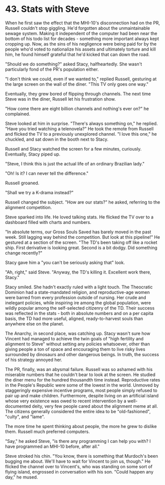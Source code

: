 # 43. Stats with Steve

When he first saw the effect that the MHI-10's disconnection had on the PR, Russell couldn't stop giggling. He'd forgotten about the unmaintainable sewage system. Making it independent of the computer had been near the bottom of his todo list for decades - something more important always kept cropping up. Now, as the sins of his negligence were being paid for by the people who'd voted to nationalize his assets and ultimately torture and kill him, he found himself grateful that he'd kicked that can down the road. 

"Should we do something?" asked Stacy, halfheartedly. She wasn't particularly fond of the PR's population either.

"I don't think we could, even if we wanted to," replied Russell, gesturing at the large screen on the wall of the diner. "This TV only goes one way."

Eventually, they grew bored of flipping through channels. The next time Steve was in the diner, Russell let his frustration show.

"How come there are eight billion channels and nothing's ever on?" he complained.

Steve looked at him in surprise. "There's always something on," he replied. "Have you tried watching a telenovela?" He took the remote from Russell and flicked the TV to a previously unexplored channel. "I love this one," he chuckled, and sat down in the booth next to Stacy.

Russell and Stacy watched the screen for a few minutes, curiously. Eventually, Stacy piped up.

"Steve, I think this is just the actual life of an ordinary Brazilian lady."

"Oh! Is it? I can never tell the difference."

Russell groaned.

"Shall we try a K-drama instead?"

Russell changed the subject. "How are our stats?" he asked, referring to the alignment competition.

Steve sparked into life. He loved talking stats. He flicked the TV over to a dashboard filled with charts and numbers.

"In absolute terms, our Gross Souls Saved has barely moved in the past week. Still lagging way behind the competition. But look at this pipeline!" He gestured at a section of the screen. "The TD's been taking off like a rocket ship. First derivative is looking great. Second is a bit dodgy. Did something change recently?"

Stacy gave him a "you can't be seriously asking that" look.

"Ah, right," said Steve. "Anyway, the TD's killing it. Excellent work there, Stacy."

Stacy smiled. She hadn't exactly ruled with a light touch. The Theocratic Dominion had a state-mandated religion, and reproductive-age women were barred from every profession outside of nursing. Her crude and inelegant policies, while inspiring ire among the global population, were wildly popular among the self-selected citizenry of the TD. Their success was reflected in the stats - both in absolute numbers and on a per capita basis, the TD had more useful, aligned, ready-to-harvest souls than anywhere else on the planet.

The Anarchy, in second place, was catching up. Stacy wasn't sure how Vincent had managed to achieve the twin goals of "high fertility and alignment to Steve" without setting any policies whatsoever, other than giving people a ton of space and encouraging them to live risky lives surrounded by dinosaurs and other dangerous beings. In truth, the success of his strategy annoyed her.

The PR, finally, was an abysmal failure. Russell was so ashamed with his miserable numbers that he couldn't bear to look at the screen. He studied the diner menu for the hundred thousandth time instead. Reproductive rates in the People's Republic were some of the lowest in the world. Unmoved by staggeringly expensive incentive programs, most people simply refused to pair up and make children. Furthermore, despite living on an artificial island whose very existence was owed to recent intervention by a well-documented deity, very few people cared about the alignment meme at all. The citizens generally considered the entire idea to be "old-fashioned", "culty", and "lame".

The more time he spent thinking about people, the more he grew to dislike them. Russell much preferred computers.

"Say," he asked Steve, "is there any programming I can help you with? I have programmed an MHI-10 before, after all."

Steve stroked his chin. "You know, there is something that Murdoch's been bugging me about. We'll have to wait for Vincent to join us, though." He flicked the channel over to Vincent's, who was standing on some sort of flying island, engrossed in conversation with his son. "Could happen any day," he mused.
